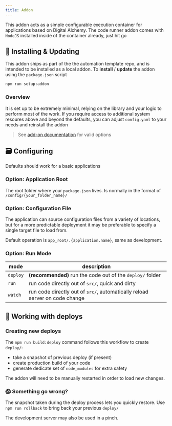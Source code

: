 ```yaml
---
title: Addon
---
```


This addon acts as a simple configurable execution container for applications based on Digital Alchemy. The code runner addon comes with `NodeJS` installed inside of the container already, just hit go

## 💾 Installing & Updating

This addon ships as part of the the automation template repo, and is intended to be installed as a local addon. To **install** / **update** the addon using the `package.json` script

```bash
npm run setup:addon
```

### Overview

It is set up to be extremely minimal, relying on the library and your logic to perform most of the work. If you require access to additional system resoures above and beyond the defaults, you can adjust `config.yaml` to your needs and reinstall the addon

> See [add-on documentation](https://developers.home-assistant.io/docs/add-ons/configuration#optional-configuration-options) for valid options

## 🗃️ Configuring

Defaults should work for a basic applications

### Option: Application Root

The root folder where your `package.json` lives. Is normally in the format of `/config/{your_folder_name}/`

### Option: Configuration File

The application can source configuration files from a variety of locations, but for a more predictable deployment it may be preferable to specify a single target file to load from.

Default operation is `app_root/.{application.name}`, same as development.

### Option: Run Mode

| mode     | description                                                                 |
| -------- | --------------------------------------------------------------------------- |
| `deploy` | **(recommended)** run the code out of the `deploy/` folder                  |
| `run`    | run code directly out of `src/`, quick and dirty                            |
| `watch`  | run code directly out of `src/`, automatically reload server on code change |

## 🚧 Working with deploys

### Creating new deploys

The `npm run build:deploy` command follows this workflow to create `deploy/`:

- take a snapshot of previous deploy (if present)
- create production build of your code
- generate dedicate set of `node_modules` for extra safety

The addon will need to be manually restarted in order to load new changes.

### 😱 Something go wrong?

The snapshot taken during the deploy process lets you quickly restore. Use `npm run rollback` to bring back your previous `deploy/`

The development server may also be used in a pinch.
